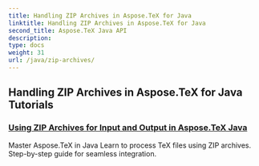 ```yaml
---
title: Handling ZIP Archives in Aspose.TeX for Java
linktitle: Handling ZIP Archives in Aspose.TeX for Java
second_title: Aspose.TeX Java API
description: 
type: docs
weight: 31
url: /java/zip-archives/
---
```


## Handling ZIP Archives in Aspose.TeX for Java Tutorials
### [Using ZIP Archives for Input and Output in Aspose.TeX Java](./zip-archives-input-output/)
Master Aspose.TeX in Java Learn to process TeX files using ZIP archives. Step-by-step guide for seamless integration.